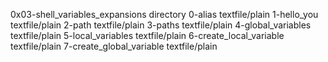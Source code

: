 0x03-shell_variables_expansions						directory
0-alias									textfile/plain
1-hello_you								textfile/plain
2-path									textfile/plain
3-paths									textfile/plain
4-global_variables							textfile/plain
5-local_variables							textfile/plain
6-create_local_variable							textfile/plain
7-create_global_variable						textfile/plain

